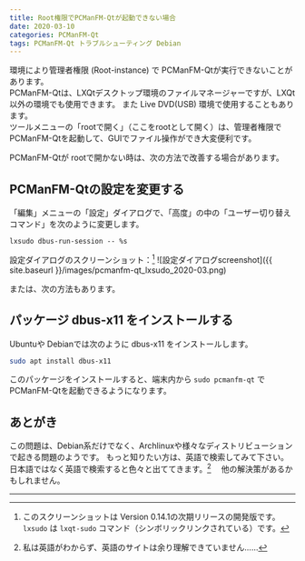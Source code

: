 ```yaml
---
title: Root権限でPCManFM-Qtが起動できない場合
date: 2020-03-10
categories: PCManFM-Qt
tags: PCManFM-Qt トラブルシューティング Debian
---
```


環境により管理者権限 (Root-instance) で PCManFM-Qtが実行できないことがあります。  
PCManFM-Qtは、LXQtデスクトップ環境のファイルマネージャーですが、LXQt以外の環境でも使用できます。
また Live DVD(USB) 環境で使用することもあります。  
ツールメニューの「rootで開く」（ここをrootとして開く）は、管理者権限で PCManFM-Qtを起動して、GUIでファイル操作ができ大変便利です。  

PCManFM-Qtが rootで開かない時は、次の方法で改善する場合があります。

## PCManFM-Qtの設定を変更する
「編集」メニューの「設定」ダイアログで、「高度」の中の「ユーザー切り替えコマンド」を次のように変更します。

`lxsudo dbus-run-session -- %s`

設定ダイアログのスクリーンショット：[^ver]
![設定ダイアログscreenshot]({{ site.baseurl }}/images/pcmanfm-qt_lxsudo_2020-03.png)

[^ver]: このスクリーンショットは Version 0.14.1の次期リリースの開発版です。`lxsudo` は `lxqt-sudo` コマンド（シンボリックリンクされている）です。

または、次の方法もあります。

## パッケージ dbus-x11 をインストールする
Ubuntuや Debianでは次のように dbus-x11 をインストールします。

```sh
sudo apt install dbus-x11
```

このパッケージをインストールすると、端末内から `sudo pcmanfm-qt` で PCManFM-Qtを起動できるようになります。

## あとがき
この問題は、Debian系だけでなく、Archlinuxや様々なディストリビューションで起きる問題のようです。
もっと知りたい方は、英語で検索してみて下さい。
日本語ではなく英語で検索すると色々と出ててきます。[^e]　
他の解決策があるかもしれません。

[^e]: 私は英語がわからず、英語のサイトは余り理解できていません……

***
